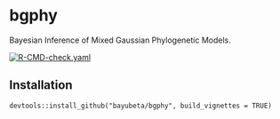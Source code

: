 # bgphy
 Bayesian Inference of Mixed Gaussian Phylogenetic Models. 

 [![R-CMD-check.yaml](https://github.com/bayubeta/bgphy/actions/workflows/R-CMD-check.yaml/badge.svg)](https://github.com/bayubeta/bgphy/actions/workflows/R-CMD-check.yaml)

## Installation
```
devtools::install_github("bayubeta/bgphy", build_vignettes = TRUE)
```
